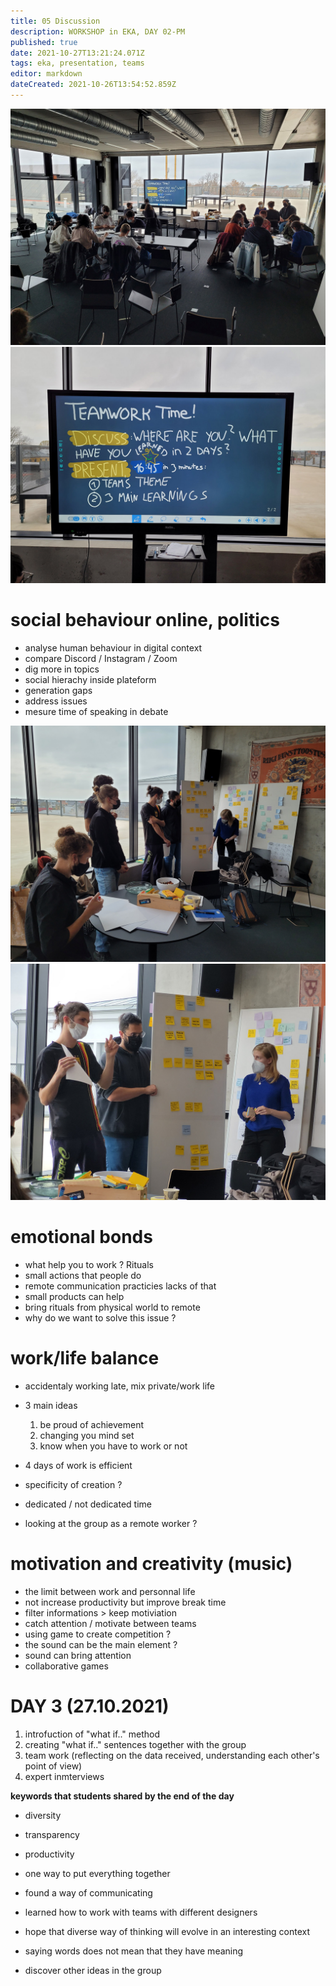 ```yaml
---
title: 05 Discussion
description: WORKSHOP in EKA, DAY 02-PM
published: true
date: 2021-10-27T13:21:24.071Z
tags: eka, presentation, teams
editor: markdown
dateCreated: 2021-10-26T13:54:52.859Z
---
```


![teamwork02.jpg](/teamwork02.jpg)
![teamwork03.jpg](/teamwork03.jpg)

# social behaviour online, politics

- analyse human behaviour in digital context
- compare Discord / Instagram / Zoom
- dig more in topics
- social hierachy inside plateform
- generation gaps
- address issues
- mesure time of speaking in debate

![teamwork04.jpg](/teamwork04.jpg)
![teamwork05.jpg](/teamwork05.jpg)

# emotional bonds

- what help you to work ? Rituals
- small actions that people do
- remote communication practicies lacks of that
- small products can help
- bring rituals from physical world to remote
- why do we want to solve this issue ? 

# work/life balance

- accidentaly working late, mix private/work life
- 3 main ideas
	1. be proud of achievement
	1. changing you mind set
  1. know when you have to work or not
  
- 4 days of work is efficient
- specificity of creation ?
- dedicated / not dedicated time
- looking at the group as a remote worker ?

# motivation and creativity (music)

- the limit between work and personnal life
- not increase productivity but improve break time 
- filter informations > keep motiviation
- catch attention / motivate between teams
- using game to create competition ?
- the sound can be the main element ?
- sound can bring attention
- collaborative games


# DAY 3 (27.10.2021)

1. introfuction of "what if.." method
2. creating "what if.." sentences together with the group
3. team work (reflecting on the data received, understanding each other's point of view)
4. expert inmterviews 

**keywords that students shared by the end of the day**

- diversity

- transparency

- productivity

- one way to put everything together

- found a way of communicating

- learned how to work with teams with different designers

- hope that diverse way of thinking will evolve in an interesting context

- saying words does not mean that they have meaning

- discover other ideas in the group
